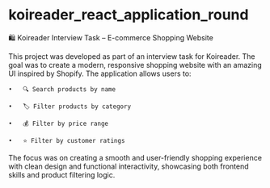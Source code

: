 # koireader_react_application_round

🛍️ Koireader Interview Task – E-commerce Shopping Website

This project was developed as part of an interview task for Koireader. The goal was to create a modern, responsive shopping website with an amazing UI inspired by Shopify. The application allows users to:

	•	🔍 Search products by name
 
	•	🏷️ Filter products by category
 
	•	💰 Filter by price range
 
	•	⭐ Filter by customer ratings

The focus was on creating a smooth and user-friendly shopping experience with clean design and functional interactivity, showcasing both frontend skills and product filtering logic.
